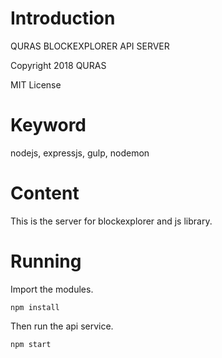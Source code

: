 # Introduction
QURAS BLOCKEXPLORER API SERVER

Copyright 2018 QURAS

MIT License

# Keyword
nodejs, expressjs, gulp, nodemon

# Content
This is the server for blockexplorer and js library.

# Running
Import the modules.

```
npm install
```

Then run the api service.

```
npm start
```


